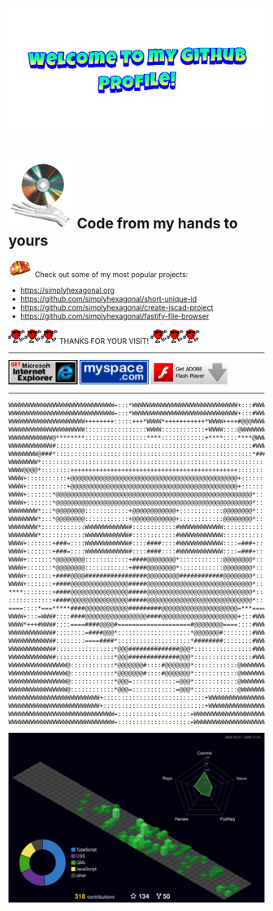 ![](./welcome-header-gif.gif)

<h1>
  <img width="128" src="./cd-hand.gif"/> Code from my hands to yours
</h1>

<img width="48" src="./hot.gif"/> Check out some of my most popular projects:

- https://simplyhexagonal.org
- https://github.com/simplyhexagonal/short-unique-id
- https://github.com/simplyhexagonal/create-jscad-project
- https://github.com/simplyhexagonal/fastify-file-browser

![](./singer.gif)![](./singer.gif)![](./singer.gif) THANKS FOR YOUR VISIT! ![](./singer.gif)![](./singer.gif)![](./singer.gif)

---

<img height="48" src="./ie-get.gif"/> <img height="48" src="./myspace.gif"/> <img height="48" src="./get-flash-player.png"/>

---

```
WWWWWWWWWWWWWWWWWWWWWWWWWWWWW=:::*WWWWWWWWWWWWWWWWWWWWWWWWWWWWW+:::#WWWWWWWWWWW
WWWWWWWWWWWWWWWWWWWWWWWWWWWWW=:::*WWWWWWWWWWWWWWWWWWWWWWWWWWWWW+:::#WWWWWWWWWWW
WWWWWWWWWWWWWWWWWWWWW++++++++:::::+++*WWWW*+++++++++++*WWWW++++#@@@WWWWWWWWWWWW
WWWWWWWWWWWWWWWWWWWWW:::::::::::::::::WWWW::::::::::::+WWWW::::@WWWWWWWWWWWWWWW
WWWWWWWWWWWW@********:::::::::::::::::****::::::::::::+****::::****@WWWWWWWWWWW
WWWWWWWWWWWW#::::::::::::::::::::::::::::::::::::::::::::::::::::::#WWWWWWWWWWW
WWWWWWWW@###*::::::::::::::::::::::::::::::::::::::::::::::::::::::*###@WWWWWWW
WWWWWWWW*::::::::::::::::::::::::::::::::::::::::::::::::::::::::::::::*WWWWWWW
WWWW@@@@*::::::::++++++++++++++++++++++++++++++++++++++++++++++::::::::*WWWWWWW
WWWW+:::::::::::+@@@@@@@@@@@@@@@@@@@@@@@@@@@@@@@@@@@@@@@@@@@@@@+:::::::*WWWWWWW
WWWW+:::::::::::+@@@@@@@@@@@@@@@@@@@@@@@@@@@@@@@@@@@@@@@@@@@@@@+:::::::*WWWWWWW
WWWW+:::::::*@@@@@@@@@@@@@@@@@@@@@@@@@@@@@@@@@@@@@@@@@@@@@@@@@@@@@@*:::::::+WWW
WWWW+:::::::*@@@@@@@@@@@@@@@@@@@@@@@@@@@@@@@@@@@@@@@@@@@@@@@@@@@@@@*:::::::+WWW
WWWWWWWW*:::*@@@@@@@@::::::::::::+@@@@@@@@@@@@+::::::::::::@@@@@@@@*:::::::+WWW
WWWWWWWW*:::*@@@@@@@@::::::::::::+@@@@@@@@@@@@+::::::::::::@@@@@@@@*:::::::+WWW
WWWWWWWW*::::::::::::WWWWWWWWWWWW#::::::::::::#WWWWWWWWWWWW::::::::::::::::+WWW
WWWWWWWW*::::::::::::WWWWWWWWWWWW#::::::::::::#WWWWWWWWWWWW::::::::::::::::+WWW
WWWW+:::::::+###=::::WWWWWWWWWWWW#::::####::::#WWWWWWWWWWWW::::=###+:::::::+WWW
WWWW+:::::::+###=::::WWWWWWWWWWWW#::::####::::#WWWWWWWWWWWW::::=###+:::::::+WWW
WWWW+:::::::*@@@@@@@@::::::::::::+####@@@@@@@@*::::::::::::@@@@@@@@*:::*WWWWWWW
WWWW+:::::::*@@@@@@@@::::::::::::+####@@@@@@@@*::::::::::::@@@@@@@@*:::*WWWWWWW
WWWW+:::::::+####@@@@#################@@@@@@@@@############@@@@@@@@*:::::::*WWW
WWWW+:::::::+####@@@@@@@@@@@@@@@@#####@@@@@@@@@@@@@@@@@@@@@@@@@@@@@*:::::::+WWW
****::::::::+####@@@@@@@@@@@@@@@@#####@@@@@@@@@@@@@@@@@@@@@@@@@@@@@*:::::::+WWW
::::::::::::+####@@@@@@@@@@@@@@@@#####@@@@@@@@@@@@@@@@@@@@@@@@@@@@@*:::::::+WWW
====::::*===*****####@@@@@@@@@@@@#########@@@@@@@@@@@@@@@@@@@@@=***====*:::+===
WWWW+:::=WWW#::::####@@@@@@@@@@@@@@@@@####@@@@@@@@@@@@@@@@@@@@@+:::#WWW=:::::::
WWWW*+++#WWW#::::====####@@@@#====================#@@@@@@@@====::::#WWW#+++++++
WWWWWWWWWWWW#::::::::=####@@@*::::::::::::::::::::*@@@@@@@#::::::::#WWWWWWWWWWW
WWWWWWWWWWWW#::::::::====####*::::::::::::::::::::*########::::::::#WWWWWWWWWWW
WWWWWWWWWWWW#::::::::::::::::*@@@##############@@@*::::::::::::::::#WWWWWWWWWWW
WWWWWWWWWWWW#::::::::::::::::*@@@##############@@@*::::::::::::::::#WWWWWWWWWWW
WWWWWWWWWWWWWWWW@::::::::::::*@@@@@@@#::::#@@@@@@@*::::::::::::@WWWWWWWWWWWWWWW
WWWWWWWWWWWWWWWW@::::::::::::*@@@@@@@#::::#@@@@@@@*::::::::::::@WWWWWWWWWWWWWWW
WWWWWWWWWWWWWWWW@::::::::::::*@@@=::::::::::::=@@@*::::::::::::@WWWWWWWWWWWWWWW
WWWWWWWWWWWWWWWW@::::::::::::*@@@=::::::::::::=@@@*::::::::::::@WWWWWWWWWWWWWWW
WWWWWWWWWWWWWWWWWWWWWWWWW+::::::::::::::::::::::::::::+WWWWWWWWWWWWWWWWWWWWWWWW
WWWWWWWWWWWWWWWWWWWWWWWWW+::::::::::::::::::::::::::::+WWWWWWWWWWWWWWWWWWWWWWWW
WWWWWWWWWWWWWWWWWWWWWWWWWWWWW=::::::::::::::::::::=WWWWWWWWWWWWWWWWWWWWWWWWWWWW
WWWWWWWWWWWWWWWWWWWWWWWWWWWWW=::::::::::::::::::::=WWWWWWWWWWWWWWWWWWWWWWWWWWWW
```

![](./profile-3d-contrib/profile-night-green.svg)
